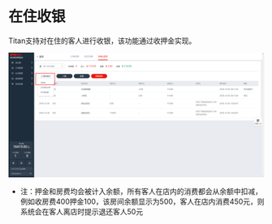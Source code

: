 # 在住收银

Titan支持对在住的客人进行收银，该功能通过收押金实现。

![&#x70B9;&#x51FB;&#x66F4;&#x591A;&#x64CD;&#x4F5C;-&#x6536;&#x62BC;&#x91D1;&#x8FDB;&#x884C;&#x591A;&#x6B21;&#x5728;&#x4F4F;&#x6536;&#x6B3E;&#x64CD;&#x4F5C;](../../../.gitbook/assets/image%20%28144%29.png)

* 注：押金和房费均会被计入余额，所有客人在店内的消费都会从余额中扣减，例如收房费400押金100，该房间余额显示为500，客人在店内消费450元，则系统会在客人离店时提示退还客人50元

